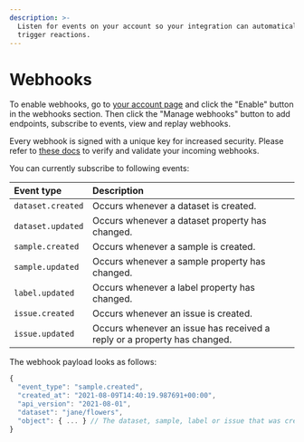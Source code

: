 ```yaml
---
description: >-
  Listen for events on your account so your integration can automatically
  trigger reactions.
---
```


# Webhooks

To enable webhooks, go to [your account page](https://segments.ai/account) and click the "Enable" button in the webhooks section. Then click the "Manage webhooks" button to add endpoints, subscribe to events, view and replay webhooks.

Every webhook is signed with a unique key for increased security. Please refer to [these docs](https://docs.svix.com/receiving/verifying-payloads/how) to verify and validate your incoming webhooks.

You can currently subscribe to following events:

| Event type | Description |
| :--- | :--- |
| `dataset.created` | Occurs whenever a dataset is created. |
| `dataset.updated` | Occurs whenever a dataset property has changed. |
| `sample.created` | Occurs whenever a sample is created. |
| `sample.updated` | Occurs whenever a sample property has changed. |
| `label.updated` | Occurs whenever a label property has changed. |
| `issue.created` | Occurs whenever an issue is created. |
| `issue.updated` | Occurs whenever an issue has received a reply or a property has changed. |

The webhook payload looks as follows:

```javascript
{
  "event_type": "sample.created",
  "created_at": "2021-08-09T14:40:19.987691+00:00",
  "api_version": "2021-08-01",
  "dataset": "jane/flowers",
  "object": { ... } // The dataset, sample, label or issue that was created or updated.
}
```


